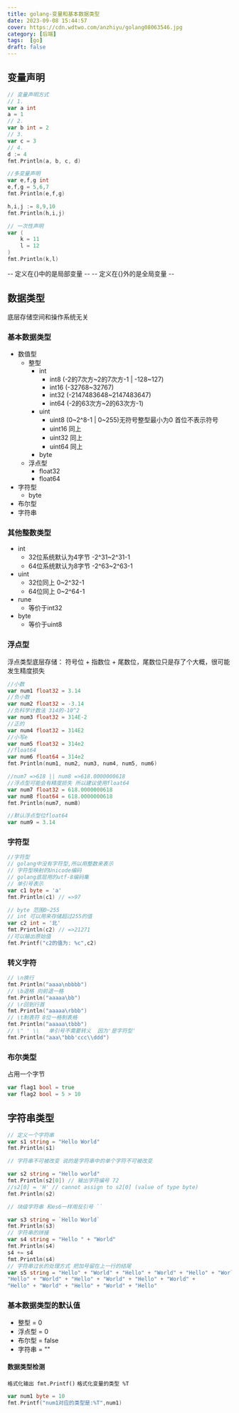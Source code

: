 ```yaml
---
title: golang-变量和基本数据类型
date: 2023-09-08 15:44:57
cover: https://cdn.wdtwo.com/anzhiyu/golang08063546.jpg
category: [后端]
tags:  [go]
draft: false
---
```


## 变量声明

```go
// 变量声明方式
// 1. 
var a int
a = 1
// 2.
var b int = 2
// 3.
var c = 3
// 4.
d := 4
fmt.Println(a, b, c, d)

//多变量声明
var e,f,g int
e,f,g = 5,6,7
fmt.Println(e,f,g)

h,i,j := 8,9,10
fmt.Println(h,i,j)

// 一次性声明
var (
    k = 11
    l = 12
)
fmt.Println(k,l)
```
-- 定义在{}中的是局部变量 --
-- 定义在{}外的是全局变量 --

## 数据类型

底层存储空间和操作系统无关

### 基本数据类型

- 数值型
    - 整型
      - int 
        - int8 (-2的7次方~2的7次方-1 | -128~127)
        - int16 (-32768~32767)
        - int32 (-2147483648~2147483647)
        - int64 (-2的63次方~2的63次方-1)
      - uint
        - uint8 (0~2^8-1 | 0~255)无符号整型最小为0 首位不表示符号
        - uint16 同上
        - uint32 同上
        - uint64 同上
      - byte
    - 浮点型
      - float32
      - float64
- 字符型
    - byte
- 布尔型
- 字符串

### 其他整数类型

- int 
  - 32位系统默认为4字节 -2^31~2^31-1
  - 64位系统默认为8字节 -2^63~2^63-1
- uint
  - 32位同上 0~2^32-1
  - 64位同上 0~2^64-1
- rune
  - 等价于int32
- byte
  - 等价于uint8

### 浮点型
浮点类型底层存储：
符号位 + 指数位 + 尾数位，尾数位只是存了个大概，很可能发生精度损失
```go
//小数
var num1 float32 = 3.14
//负小数
var num2 float32 = -3.14
//负科学计数法 314的-10^2
var num3 float32 = 314E-2
//正的
var num4 float32 = 314E2
//小写e
var num5 float32 = 314e2
//float64
var num6 float64 = 314e2
fmt.Println(num1, num2, num3, num4, num5, num6)

//num7 =>618 || num8 =>618.0000000618
//浮点型可能会有精度损失 所以建议使用float64
var num7 float32 = 618.0000000618
var num8 float64 = 618.0000000618
fmt.Println(num7, num8)

//默认浮点型位float64
var num9 = 3.14

```

### 字符型

```go
//字符型
// golang中没有字符型,所以用整数来表示
// 字符型映射的Unicode编码
// golang底层用的utf-8编码集
// 单引号表示
var c1 byte = 'a'
fmt.Println(c1) // =>97

// byte 范围0~255
// int 可以用来存储超过255的值
var c2 int = '北'
fmt.Println(c2) // =>21271
//可以输出原始值
fmt.Printf("c2的值为: %c",c2)
```

### 转义字符
```go
// \n换行
fmt.Println("aaaa\nbbbb")
// \b退格 向前退一格
fmt.Println("aaaaa\bb")
// \r回到行首
fmt.Println("aaaaa\rbbb")
// \t制表符 8位一格制表格
fmt.Println("aaaaa\tbbb")
// \" ' \\   单引号不需要转义  因为'是字符型'
fmt.Println("aaa\"bbb'ccc\\ddd")
```

### 布尔类型
占用一个字节
```go
var flag1 bool = true
var flag2 bool = 5 > 10
```

## 字符串类型

```go
// 定义一个字符串
var s1 string = "Hello World"
fmt.Println(s1)

// 字符串不可被改变 说的是字符串中的单个字符不可被改变

var s2 string = "Hello world"
fmt.Println(s2[0]) // 输出字符编号 72
//s2[0] = 'H' // cannot assign to s2[0] (value of type byte)
fmt.Println(s2)

// 块级字符串 和es6一样用反引号 ``

var s3 string = `Hello World`
fmt.Println(s3)
// 字符串的拼接
var s4 string = "Hello " + "World"
fmt.Println(s4)
s4 += s4
fmt.Println(s4)
// 字符串过长的处理方式 把加号留在上一行的结尾
var s5 string = "Hello" + "World" + "Hello" + "World" + "Hello" + "World" + 
"Hello" + "World" + "Hello" + "World" + "Hello" + "World" + 
"Hello" + "World" + "Hello" + "World" + "Hello"
```

### 基本数据类型的默认值

- 整型 = 0
- 浮点型 = 0
- 布尔型 = false
- 字符串 = ""

#### 数据类型检测

`格式化输出 fmt.Printf()`
`格式化变量的类型 %T`
```go
var num1 byte = 10
fmt.Printf("num1对应的类型是:%T",num1)
```

